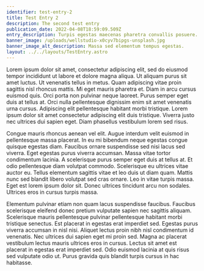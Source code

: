 ```yaml
---
identifier: test-entry-2
title: Test Entry 2
description: The second test entry
publication_date: 2022-04-08T18:59:09.509Z
entry_description: Turpis egestas maecenas pharetra convallis posuere.
banner_image: /uploads/wellstudio-x0cyv7bipgs-unsplash.jpg
banner_image_alt_description: Massa sed elementum tempus egestas.
layout: ../../layouts/TestEntry.astro
---
```

Lorem ipsum dolor sit amet, consectetur adipiscing elit, sed do eiusmod tempor incididunt ut labore et dolore magna aliqua. Ut aliquam purus sit amet luctus. Ut venenatis tellus in metus. Quam adipiscing vitae proin sagittis nisl rhoncus mattis. Mi eget mauris pharetra et. Diam in arcu cursus euismod quis. Orci porta non pulvinar neque laoreet. Purus semper eget duis at tellus at. Orci nulla pellentesque dignissim enim sit amet venenatis urna cursus. Adipiscing elit pellentesque habitant morbi tristique. Lorem ipsum dolor sit amet consectetur adipiscing elit duis tristique. Viverra justo nec ultrices dui sapien eget. Diam phasellus vestibulum lorem sed risus.

Congue mauris rhoncus aenean vel elit. Augue interdum velit euismod in pellentesque massa placerat. In eu mi bibendum neque egestas congue quisque egestas diam. Faucibus ornare suspendisse sed nisi lacus sed viverra. Eget egestas purus viverra accumsan. Massa vitae tortor condimentum lacinia. A scelerisque purus semper eget duis at tellus at. Et odio pellentesque diam volutpat commodo. Scelerisque eu ultrices vitae auctor eu. Tellus elementum sagittis vitae et leo duis ut diam quam. Mattis nunc sed blandit libero volutpat sed cras ornare. Leo in vitae turpis massa. Eget est lorem ipsum dolor sit. Donec ultrices tincidunt arcu non sodales. Ultrices eros in cursus turpis massa.

Elementum pulvinar etiam non quam lacus suspendisse faucibus. Faucibus scelerisque eleifend donec pretium vulputate sapien nec sagittis aliquam. Scelerisque mauris pellentesque pulvinar pellentesque habitant morbi tristique senectus. Est placerat in egestas erat imperdiet sed. Egestas purus viverra accumsan in nisl nisi. Aliquet lectus proin nibh nisl condimentum id venenatis. Nec ultrices dui sapien eget mi proin sed. Magna ac placerat vestibulum lectus mauris ultrices eros in cursus. Lectus sit amet est placerat in egestas erat imperdiet sed. Odio euismod lacinia at quis risus sed vulputate odio ut. Purus gravida quis blandit turpis cursus in hac habitasse.